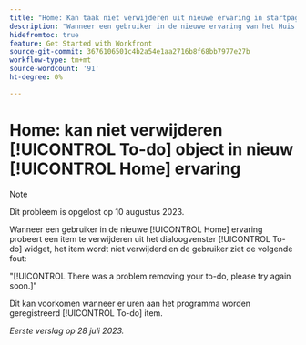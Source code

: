 ```yaml
---
title: "Home: Kan taak niet verwijderen uit nieuwe ervaring in startpagina"
description: "Wanneer een gebruiker in de nieuwe ervaring van het Huis probeert om een punt van te doen widget te schrappen, schrapt het punt niet, en de gebruiker ziet een fout."
hidefromtoc: true
feature: Get Started with Workfront
source-git-commit: 3676106501c4b2a54e1aa2716b8f68bb7977e27b
workflow-type: tm+mt
source-wordcount: '91'
ht-degree: 0%

---
```



# Home: kan niet verwijderen [!UICONTROL To-do] object in nieuw [!UICONTROL Home] ervaring

>[!NOTE]
>
>Dit probleem is opgelost op 10 augustus 2023.

Wanneer een gebruiker in de nieuwe [!UICONTROL Home] ervaring probeert een item te verwijderen uit het dialoogvenster [!UICONTROL To-do] widget, het item wordt niet verwijderd en de gebruiker ziet de volgende fout:

&quot;[!UICONTROL There was a problem removing your to-do, please try again soon.]&quot;

Dit kan voorkomen wanneer er uren aan het programma worden geregistreerd [!UICONTROL To-do] item.

_Eerste verslag op 28 juli 2023._

